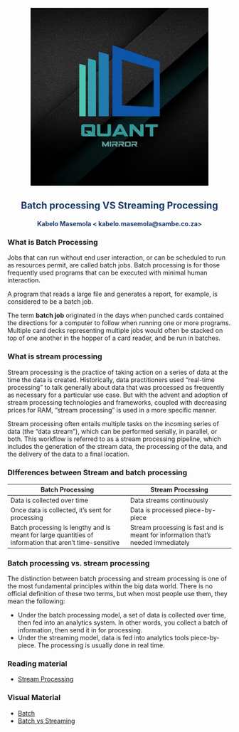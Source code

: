 <p align="center" style="background-color:"><img src="../assets/logo.jpeg"  width="400"></p><p align="center"><h2 style="color: #193967; text-align: center">
    Batch processing VS Streaming Processing
</h2></p>
<p align="center"><h4 style="color: #193967; text-align: center">
    Kabelo Masemola < kabelo.masemola@sambe.co.za>
</h4></p>


### What is Batch Processing
Jobs that can run without end user interaction, or can be scheduled to run as resources permit, are called batch jobs.
Batch processing is for those frequently used programs that can be executed with minimal human interaction.

A program that reads a large file and generates a report, for example, is considered to be a batch job.


The term **batch job** originated in the days when punched cards contained the directions for a computer to follow when running one or more programs.
Multiple card decks representing multiple jobs would often be stacked on top of one another in the hopper of a card reader, and be run in batches.

### What is stream processing

Stream processing is the practice of taking action on a series of data at the time the data is created. Historically, 
data practitioners used “real-time processing” to talk generally about data that was processed as frequently as necessary for a particular use case.
But with the advent and adoption of
stream processing technologies and frameworks, coupled with decreasing prices for RAM, “stream processing” is used in a more specific manner.


Stream processing often entails multiple tasks on the incoming series of data (the “data stream”), which can be performed serially, in parallel, or
both. This workflow is referred to as a stream processing pipeline, which includes the generation of the stream data, 
the processing of the data, and the delivery of the data to a final location.



### DIfferences between Stream and batch processing
<table>
    <thead>
        <tr>
            <th>Batch Processing</th>
            <th>Stream Processing</th>
       </tr>
    </thead>
    <tbody>
        <tr>
            <td>Data is collected over time	</td>
            <td>Data streams continuously</td>
        </tr>  
        <tr>
            <td>Once data is collected, it’s sent for processing</td>
            <td>Data is processed piece-by-piece</td>
        </tr>
        <tr>
            <td>Batch processing is lengthy and is meant for large quantities of information that aren’t time-sensitive</td>
            <td>Stream processing is fast and is meant for information that’s needed immediately</td>
        </tr>
    </tbody>
</table>

### Batch processing vs. stream processing
The distinction between batch processing and stream processing is one of the most fundamental principles within the big data world.
There is no official definition of these two terms, but when most people use them, they mean the following:
- Under the batch processing model, a set of data is collected over time, then fed into an analytics system. In other words, you collect a batch of information,
  then send it in for processing.
- Under the streaming model, data is fed into analytics tools piece-by-piece. The processing is usually done in real time.



### Reading material
- <a href="https://hazelcast.com/lp/stream-processing-instant-insight-into-data-as-it-flows/?utm_campaign=Stream+Processing&utm_source=google&utm_medium=cpc&utm_term=stream%20processing&utm_content=adgroupid:61010613760%20creative:525642232014%20matchtype:e%20network:g%20device:c%20position:%20placement:&adgroupid=61010613760&creativeid=525642232014&campaignid=1530472473&gclid=CjwKCAjw55-HBhAHEiwARMCszkYYOAWRb61lpboM2aa_TS0qws6cNYmtbxYN0b-IgDJAFmf0s-h4-xoCL7IQAvD_BwE">Stream Processing</a>


### Visual Material 
- <a href="https://www.youtube.com/watch?v=tNWetmyztII" >Batch</a>
- <a href="https://www.youtube.com/watch?v=A3Mvy8WMk04" >Batch vs Streaming </a>
